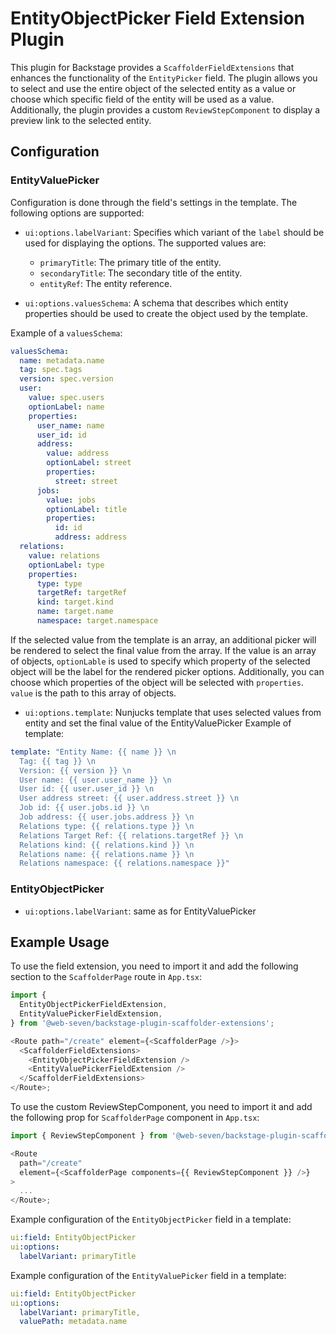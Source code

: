 # EntityObjectPicker Field Extension Plugin

This plugin for Backstage provides a `ScaffolderFieldExtensions` that enhances the functionality of the `EntityPicker` field. The plugin allows you to select and use the entire object of the selected entity as a value or choose which specific field of the entity will be used as a value. Additionally, the plugin provides a custom `ReviewStepComponent` to display a preview link to the selected entity.

## Configuration

### EntityValuePicker

Configuration is done through the field's settings in the template. The following options are supported:

- `ui:options.labelVariant`: Specifies which variant of the `label` should be used for displaying the options. The supported values are:

  - `primaryTitle`: The primary title of the entity.
  - `secondaryTitle`: The secondary title of the entity.
  - `entityRef`: The entity reference.

- `ui:options.valuesSchema`: A schema that describes which entity properties should be used to create the object used by the template.

Example of a `valuesSchema`:

```yaml
valuesSchema:
  name: metadata.name
  tag: spec.tags
  version: spec.version
  user:
    value: spec.users
    optionLabel: name
    properties:
      user_name: name
      user_id: id
      address:
        value: address
        optionLabel: street
        properties:
          street: street
      jobs:
        value: jobs
        optionLabel: title
        properties:
          id: id
          address: address
  relations:
    value: relations
    optionLabel: type
    properties:
      type: type
      targetRef: targetRef
      kind: target.kind
      name: target.name
      namespace: target.namespace
```

If the selected value from the template is an array, an additional picker will be rendered to select the final value from the array. If the value is an array of objects, `optionLable` is used to specify which property of the selected object will be the label for the rendered picker options. Additionally, you can choose which properties of the object will be selected with `properties`. `value` is the path to this array of objects.

- `ui:options.template`: Nunjucks template that uses selected values from entity and set the final value of the EntityValuePicker
  Example of template:

```YAML
template: "Entity Name: {{ name }} \n
  Tag: {{ tag }} \n
  Version: {{ version }} \n
  User name: {{ user.user_name }} \n
  User id: {{ user.user_id }} \n
  User address street: {{ user.address.street }} \n
  Job id: {{ user.jobs.id }} \n
  Job address: {{ user.jobs.address }} \n
  Relations type: {{ relations.type }} \n
  Relations Target Ref: {{ relations.targetRef }} \n
  Relations kind: {{ relations.kind }} \n
  Relations name: {{ relations.name }} \n
  Relations namespace: {{ relations.namespace }}"
```

### EntityObjectPicker

- `ui:options.labelVariant`: same as for EntityValuePicker

## Example Usage

To use the field extension, you need to import it and add the following section to the `ScaffolderPage` route in `App.tsx`:

```javascript
import {
  EntityObjectPickerFieldExtension,
  EntityValuePickerFieldExtension,
} from '@web-seven/backstage-plugin-scaffolder-extensions';

<Route path="/create" element={<ScaffolderPage />}>
  <ScaffolderFieldExtensions>
    <EntityObjectPickerFieldExtension />
    <EntityValuePickerFieldExtension />
  </ScaffolderFieldExtensions>
</Route>;
```

To use the custom ReviewStepComponent, you need to import it and add the following prop for `ScaffolderPage` component in `App.tsx`:

```javascript
import { ReviewStepComponent } from '@web-seven/backstage-plugin-scaffolder-extensions';

<Route
  path="/create"
  element={<ScaffolderPage components={{ ReviewStepComponent }} />}
>
  ...
</Route>;
```

Example configuration of the `EntityObjectPicker` field in a template:

```yaml
ui:field: EntityObjectPicker
ui:options:
  labelVariant: primaryTitle
```

Example configuration of the `EntityValuePicker` field in a template:

```yaml
ui:field: EntityObjectPicker
ui:options:
  labelVariant: primaryTitle,
  valuePath: metadata.name
```
